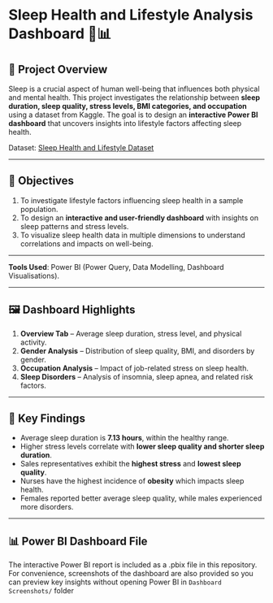 # Sleep Health and Lifestyle Analysis Dashboard 🛌📊

## 📌 Project Overview
Sleep is a crucial aspect of human well-being that influences both physical and mental health. This project investigates the relationship between **sleep duration, sleep quality, stress levels, BMI categories, and occupation** using a dataset from Kaggle. The goal is to design an **interactive Power BI dashboard** that uncovers insights into lifestyle factors affecting sleep health.

Dataset: [Sleep Health and Lifestyle Dataset](https://www.kaggle.com/datasets/uom190346a/sleep-health-and-lifestyle-dataset)

---

## 🎯 Objectives
1. To investigate lifestyle factors influencing sleep health in a sample population.  
2. To design an **interactive and user-friendly dashboard** with insights on sleep patterns and stress levels.  
3. To visualize sleep health data in multiple dimensions to understand correlations and impacts on well-being.  

---

**Tools Used**: Power BI (Power Query, Data Modelling, Dashboard Visualisations).  

---

## 🖼️ Dashboard Highlights
1. **Overview Tab** – Average sleep duration, stress level, and physical activity.  
2. **Gender Analysis** – Distribution of sleep quality, BMI, and disorders by gender.  
3. **Occupation Analysis** – Impact of job-related stress on sleep health.  
4. **Sleep Disorders** – Analysis of insomnia, sleep apnea, and related risk factors.  

---

## 🔎 Key Findings
- Average sleep duration is **7.13 hours**, within the healthy range.  
- Higher stress levels correlate with **lower sleep quality and shorter sleep duration**.  
- Sales representatives exhibit the **highest stress** and **lowest sleep quality**.  
- Nurses have the highest incidence of **obesity** which impacts sleep health.  
- Females reported better average sleep quality, while males experienced more disorders.  

---

## 📊 Power BI Dashboard File
The interactive Power BI report is included as a .pbix file in this repository.
For convenience, screenshots of the dashboard are also provided so you can preview key insights without opening Power BI in `Dashboard Screenshots/` folder  

